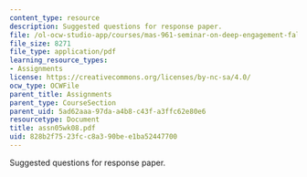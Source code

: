 ```yaml
---
content_type: resource
description: Suggested questions for response paper.
file: /ol-ocw-studio-app/courses/mas-961-seminar-on-deep-engagement-fall-2004/828b2f7523fcc8a390bee1ba52447700_assn05wk08.pdf
file_size: 8271
file_type: application/pdf
learning_resource_types:
- Assignments
license: https://creativecommons.org/licenses/by-nc-sa/4.0/
ocw_type: OCWFile
parent_title: Assignments
parent_type: CourseSection
parent_uid: 5ad62aaa-97da-a4b8-c43f-a3ffc62e80e6
resourcetype: Document
title: assn05wk08.pdf
uid: 828b2f75-23fc-c8a3-90be-e1ba52447700
---
```

Suggested questions for response paper.